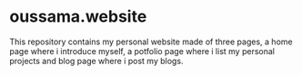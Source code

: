 # oussama.website
This repository contains my personal website made of three pages, a home page where i introduce myself, a potfolio page where i list my personal projects and blog page where i post my blogs.
